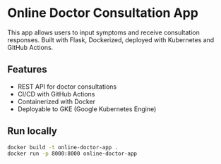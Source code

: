 # Online Doctor Consultation App

This app allows users to input symptoms and receive consultation responses. Built with Flask, Dockerized, deployed with Kubernetes and GitHub Actions.

## Features
- REST API for doctor consultations
- CI/CD with GitHub Actions
- Containerized with Docker
- Deployable to GKE (Google Kubernetes Engine)

## Run locally

```bash
docker build -t online-doctor-app .
docker run -p 8000:8000 online-doctor-app
